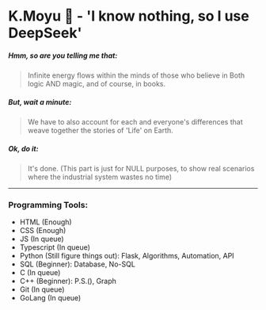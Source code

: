 # K.Moyu 🧩 - 'I know nothing, so I use DeepSeek'

##### Hmm, so are you telling me that:

> Infinite energy flows within the minds of those who believe in Both logic AND magic, and of course, in books.

##### But, wait a minute:

> We have to also account for each and everyone's differences that weave together the stories of 'Life' on Earth.

##### Ok, do it:

> It's done. (This part is just for NULL purposes, to show real scenarios where the industrial system wastes no time)

---

### Programming Tools:

- HTML (Enough)
- CSS (Enough)
- JS (In queue)
- Typescript (In queue)
- Python (Still figure things out): Flask, Algorithms, Automation, API
- SQL (Beginner): Database, No-SQL
- C (In queue)
- C++ (Beginner): P.S.(), Graph 
- Git (In queue)
- GoLang (In queue)
